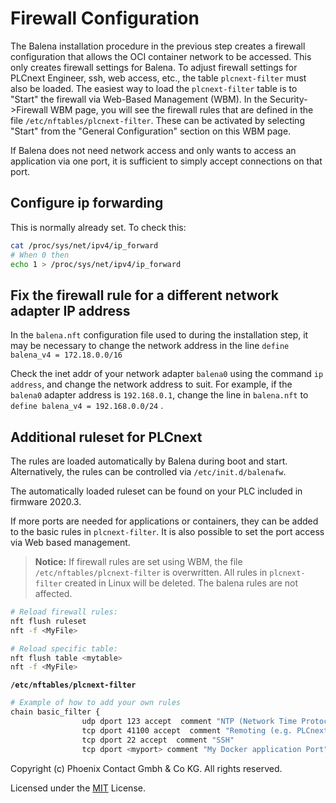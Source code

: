 # Firewall Configuration

The Balena installation procedure in the previous step creates a firewall configuration that allows the OCI container network to be accessed. This only creates firewall settings for Balena. To adjust firewall settings for PLCnext Engineer, ssh, web access, etc., the table `plcnext-filter` must also be loaded. The easiest way to load the `plcnext-filter` table is to "Start" the firewall via Web-Based Management (WBM). In the Security->Firewall WBM page, you will see the firewall rules that are defined in the file `/etc/nftables/plcnext-filter`. These can be activated by selecting "Start" from the "General Configuration" section on this WBM page.

If Balena does not need network access and only wants to access an application via one port, it is sufficient to simply accept connections on that port.

## Configure ip forwarding

This is normally already set. To check this:

```bash
cat /proc/sys/net/ipv4/ip_forward
# When 0 then
echo 1 > /proc/sys/net/ipv4/ip_forward
```

## Fix the firewall rule for a different network adapter IP address

In the `balena.nft` configuration file used to during the installation step, it may be necessary to change the network address in the line `define balena_v4 = 172.18.0.0/16`

Check the inet addr of your network adapter `balena0` using the command `ip address`, and change the network address to suit. For example, if the `balena0` adapter address is `192.168.0.1`, change the line in `balena.nft` to `define balena_v4 = 192.168.0.0/24` .

## Additional ruleset for PLCnext

The rules are loaded automatically by Balena during boot and start. Alternatively, the rules can be controlled via `/etc/init.d/balenafw`.

The automatically loaded ruleset can be found on your PLC included in firmware 2020.3.

If more ports are needed for applications or containers, they can be added to the basic rules in `plcnext-filter`. It is also possible to set the port access via Web based management.

> **Notice:** If firewall rules are set using WBM, the file `/etc/nftables/plcnext-filter` is overwritten. All rules in `plcnext-filter` created in Linux will be deleted. The balena rules are not affected.

```bash
# Reload firewall rules:
nft flush ruleset
nft -f <MyFile>

# Reload specific table:
nft flush table <mytable>
nft -f <MyFile>
```

**`/etc/nftables/plcnext-filter`**

```bash
# Example of how to add your own rules
chain basic_filter {
                udp dport 123 accept  comment "NTP (Network Time Protocol)"
                tcp dport 41100 accept  comment "Remoting (e.g. PLCnext Engineer)"
                tcp dport 22 accept  comment "SSH"
                tcp dport <myport> comment "My Docker application Port"
```

Copyright (c) Phoenix Contact Gmbh & Co KG. All rights reserved.

Licensed under the [MIT](LICENSE) License.
